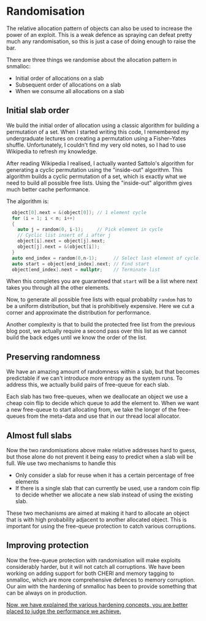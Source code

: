 # Randomisation

The relative allocation pattern of objects can also be used to increase the power of an exploit.  This is a weak defence as spraying can defeat pretty much any randomisation, so this is just a case of doing enough to raise the bar.

There are three things we randomise about the allocation pattern in snmalloc:

* Initial order of allocations on a slab
* Subsequent order of allocations on a slab
* When we consume all allocations on a slab

## Initial slab order

We build the initial order of allocation using a classic algorithm for building a permutation of a set.  When I started writing this code, I remembered my undergraduate lectures on creating a permutation using a Fisher–Yates shuffle. Unfortunately, I couldn't find my very old notes, so I had to use Wikipedia to refresh my knowledge.

After reading Wikipedia I realised, I actually wanted Sattolo's algorithm for generating a cyclic permutation using the "inside-out" algorithm.  This algorithm builds a cyclic permutation of a set, which is exactly what we need to build all possible free lists.  Using the "inside-out" algorithm gives much better cache performance.

The algorithm is:
```C++
  object[0].next = &(object[0]); // 1 element cycle
  for (i = 1; i < n; i++)
  {
    auto j = random(0, i-1);     // Pick element in cycle
    // Cyclic list insert of i after j
    object[i].next = object[j].next;
    object[j].next = &(object[i]);
  }
  auto end_index = random(0,n-1);      // Select last element of cycle.
  auto start = object[end_index].next; // Find start
  object[end_index].next = nullptr;    // Terminate list
```
When this completes you are guaranteed that `start` will be a list where next takes you through all the other elements.

Now, to generate all possible free lists with equal probabilty `random` has to be a uniform distribution, but that is prohibitively expensive.  Here we cut a corner and approximate the distribution for performance.

Another complexity is that to build the protected free list from the previous blog post, we actually require a second pass over this list as we cannot build the back edges until we know the order of the list.

## Preserving randomness

We have an amazing amount of randomness within a slab, but that becomes predictable if we can't introduce more entropy as the system runs.  To address this, we actually build pairs of free-queue for each slab.

Each slab has two free-queues, when we deallocate an object we use a cheap coin flip to decide which queue to add the element to.  When we want a new free-queue to start allocating from, we take the longer of the free-queues from the meta-data and use that in our thread local allocator.

## Almost full slabs

Now the two randomisations above make relative addresses hard to guess, but those alone do not prevent it being easy to predict when a slab will be full.  We use two mechanisms to handle this

* Only consider a slab for reuse when it has a certain percentage of free elements
* If there is a single slab that can currently be used, use a random coin flip to decide whether we allocate a new slab instead of using the existing slab.

These two mechanisms are aimed at making it hard to allocate an object that is with high probability adjacent to another allocated object.  This is important for using the free-queue protection to catch various corruptions.


## Improving protection

Now the free-queue protection with randomisation will make exploits considerably harder, but it will not catch all corruptions.  We have been working on adding support for both CHERI and memory tagging to snmalloc, which are more comprehensive defences to memory corruption.  Our aim with the hardening of snmalloc has been to provide something that can be always on in production.

[Now, we have explained the various hardening concepts, you are better placed to judge the performance we achieve.](./README.md)
